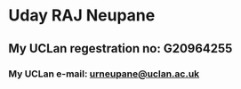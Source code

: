 # Uday RAJ Neupane
## My UCLan regestration no: G20964255
### My UCLan e-mail: urneupane@uclan.ac.uk
